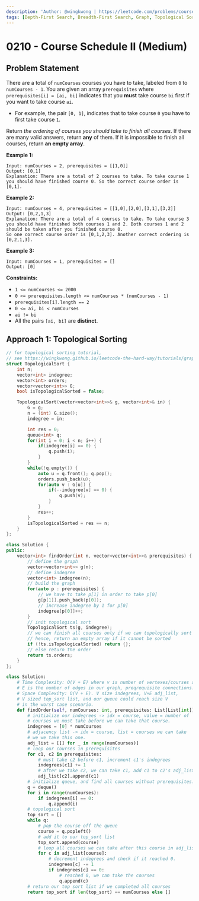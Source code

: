 ```yaml
---
description: 'Author: @wingkwong | https://leetcode.com/problems/course-schedule-ii/'
tags: [Depth-First Search, Breadth-First Search, Graph, Topological Sort]
---
```


# 0210 - Course Schedule II (Medium) 

## Problem Statement

There are a total of `numCourses` courses you have to take, labeled from `0` to `numCourses - 1`. You are given an array `prerequisites` where `prerequisites[i] = [ai, bi]` indicates that you **must** take course `bi` first if you want to take course `ai`.

- For example, the pair `[0, 1]`, indicates that to take course `0` you have to first take course `1`.

Return *the ordering of courses you should take to finish all courses*. If there are many valid answers, return **any** of them. If it is impossible to finish all courses, return **an empty array**.

**Example 1:**

```
Input: numCourses = 2, prerequisites = [[1,0]]
Output: [0,1]
Explanation: There are a total of 2 courses to take. To take course 1 you should have finished course 0. So the correct course order is [0,1].
```

**Example 2:**

```
Input: numCourses = 4, prerequisites = [[1,0],[2,0],[3,1],[3,2]]
Output: [0,2,1,3]
Explanation: There are a total of 4 courses to take. To take course 3 you should have finished both courses 1 and 2. Both courses 1 and 2 should be taken after you finished course 0.
So one correct course order is [0,1,2,3]. Another correct ordering is [0,2,1,3].
```

**Example 3:**

```
Input: numCourses = 1, prerequisites = []
Output: [0]
```

**Constraints:**

- `1 <= numCourses <= 2000`
- `0 <= prerequisites.length <= numCourses * (numCourses - 1)`
- `prerequisites[i].length == 2`
- `0 <= ai, bi < numCourses`
- `ai != bi`
- All the pairs `[ai, bi]` are **distinct**.

## Approach 1: Topological Sorting

<Tabs>
<TabItem value="cpp" label="C++">
<SolutionAuthor name="@wingkwong"/>

```cpp
// for topological sorting tutorial,
// see https://wingkwong.github.io/leetcode-the-hard-way/tutorials/graph-theory/topological-sorting
struct TopologicalSort {
    int n;
    vector<int> indegree;
    vector<int> orders;
    vector<vector<int>> G;
    bool isTopologicalSorted = false;

    TopologicalSort(vector<vector<int>>& g, vector<int>& in) {
        G = g;
        n = (int) G.size();
        indegree = in;

        int res = 0;
        queue<int> q;
        for(int i = 0; i < n; i++) {
            if(indegree[i] == 0) {
                q.push(i);
            }
        }
        while(!q.empty()) {
            auto u = q.front(); q.pop();
            orders.push_back(u);
            for(auto v : G[u]) {
                if(--indegree[v] == 0) {
                    q.push(v);
                }
            }
            res++;
        }
        isTopologicalSorted = res == n;
    }
};

class Solution {
public:
    vector<int> findOrder(int n, vector<vector<int>>& prerequisites) {
        // define the graph
        vector<vector<int>> g(n);
        // define indegree
        vector<int> indegree(n);
        // build the graph
        for(auto p : prerequisites) {
            // we have to take p[1] in order to take p[0]
            g[p[1]].push_back(p[0]);
            // increase indegree by 1 for p[0]
            indegree[p[0]]++;
        }
        // init topological sort
        TopologicalSort ts(g, indegree);
        // we can finish all courses only if we can topologically sort
        // hence, return an empty array if it cannot be sorted
        if (!ts.isTopologicalSorted) return {};
        // else return the order
        return ts.orders;
    }
};
```

</TabItem>

<TabItem value="python" label="Python">
<SolutionAuthor name="@ColeB2"/>

```py
class Solution:
    # Time Complexity: O(V + E) where v is number of vertexes/courses and
    # E is the number of edges in our graph, preqrequisite connections.
    # Space Complexity: O(V + E). V size indegrees, V+E adj_list, 
    # V sized top_sort list, and our queue could reach size V
    # in the worst case scenario.
    def findOrder(self, numCourses: int, prerequisites: List[List[int]]) -> List[int]:
        # initialize our indegrees -> idx = course, value = number of
        # courses we must take before we can take that course.
        indegrees = [0] * numCourses
        # adjacency list -> idx = course, list = courses we can take
        # we we take this one.
        adj_list = [[] for _ in range(numCourses)]
        # loop our courses in prerequisites
        for c1, c2 in prerequisites:
            # must take c2 before c1, increment c1's indegrees
            indegrees[c1] += 1
            # after we take c2, we can take c1, add c1 to c2's adj_list.
            adj_list[c2].append(c1)
        # initialize queue, and find all courses without prerequisites.
        q = deque()
        for i in range(numCourses):
            if indegrees[i] == 0:
                q.append(i)
        # topological sort
        top_sort = []
        while q:
            # pop the course off the queue
            course = q.popleft()
            # add it to our top_sort list
            top_sort.append(course)
            # loop all courses we can take after this course in adj_list.
            for c in adj_list[course]:
                # decrement indegrees and check if it reached 0.
                indegrees[c] -= 1
                if indegrees[c] == 0:
                    # reached 0, we can take the courses
                    q.append(c)
        # return our top sort list if we completed all courses
        return top_sort if len(top_sort) == numCourses else []

```

</TabItem>
</Tabs>
